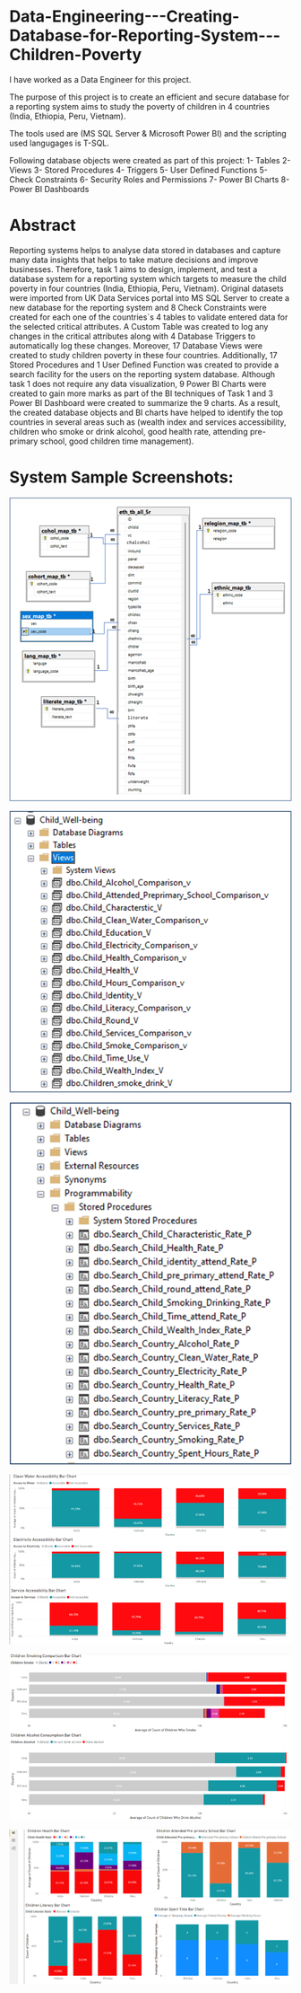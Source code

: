 # Data-Engineering---Creating-Database-for-Reporting-System---Children-Poverty
I have worked as a Data Engineer for this project.

The purpose of this project is to create an efficient and secure database for a reporting system aims to study the poverty of children in 4 countries (India, Ethiopia, Peru, Vietnam).

The tools used are (MS SQL Server & Microsoft Power BI) and the scripting used langugages is T-SQL.

Following database objects were created as part of this project:
1- Tables
2- Views
3- Stored Procedures
4- Triggers
5- User Defined Functions
5- Check Constraints
6- Security Roles and Permissions
7- Power BI Charts
8- Power BI Dashboards

#	Abstract
Reporting systems helps to analyse data stored in databases and capture many data insights that helps to take mature decisions and improve businesses. Therefore, task 1 aims to design, implement, and test a database system for a reporting system which targets to measure the child poverty in four countries (India, Ethiopia, Peru, Vietnam). Original datasets were imported from UK Data Services portal into MS SQL Server to create a new database for the reporting system and 8 Check Constraints were created for each one of the countries`s 4 tables to validate entered data for the selected critical attributes. A Custom Table was created to log any changes in the critical attributes along with 4 Database Triggers to automatically log these changes. Moreover, 17 Database Views were created to study children poverty in these four countries. Additionally, 17 Stored Procedures and 1 User Defined Function was created to provide a search facility for the users on the reporting system database. Although task 1 does not require any data visualization, 9 Power BI Charts were created to gain more marks as part of the BI techniques of Task 1 and 3 Power BI Dashboard were created to summarize the 9 charts. As a result, the created database objects and BI charts have helped to identify the top countries in several areas such as (wealth index and services accessibility, children who smoke or drink alcohol, good health rate, attending pre-primary school, good children time management).

# System Sample Screenshots:
![Sample Graph](https://github.com/mutawakel-oss/Data-Engineering---Creating-Database-for-Reporting-System---Children-Poverty/blob/main/Screenshots/1.png)

![Sample Graph](https://github.com/mutawakel-oss/Data-Engineering---Creating-Database-for-Reporting-System---Children-Poverty/blob/main/Screenshots/2.png)

![Sample Graph](https://github.com/mutawakel-oss/Data-Engineering---Creating-Database-for-Reporting-System---Children-Poverty/blob/main/Screenshots/3.png)

![Sample Graph](https://github.com/mutawakel-oss/Data-Engineering---Creating-Database-for-Reporting-System---Children-Poverty/blob/main/Screenshots/4.png)

![Sample Graph](https://github.com/mutawakel-oss/Data-Engineering---Creating-Database-for-Reporting-System---Children-Poverty/blob/main/Screenshots/5.png)

![Sample Graph](https://github.com/mutawakel-oss/Data-Engineering---Creating-Database-for-Reporting-System---Children-Poverty/blob/main/Screenshots/6.png)
